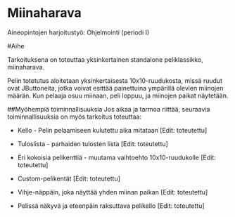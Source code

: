 Miinaharava
===========

Aineopintojen harjoitustyö: Ohjelmointi (periodi I)

#Aihe

Tarkoituksena on toteuttaa yksinkertainen standalone peliklassikko, miinaharava.

Pelin totetutus aloitetaan yksinkertaisesta 10x10-ruudukosta, missä ruudut ovat
JButtoneita, jotka voivat esittää painettuina ympärillä olevien miinojen määrän.
Kun pelaaja osuu miinaan, peli loppuu, ja miinojen paikat näytetään.

##Myöhempiä toiminnallisuuksia
Jos aikaa ja tarmoa riittää, seuraavia toiminnallisuuksia on myös tarkoitus
toteuttaa:

* Kello - Pelin pelaamiseen kulutettu aika mitataan [Edit: toteutettu]

* Tuloslista - parhaiden tulosten lista [Edit: toteutettu]

* Eri kokoisia pelikenttiä - muutama vaihtoehto 10x10-ruudukolle [Edit: toteutettu]

* Custom-pelikentät [Edit: toteutettu]

* Vihje-näppäin, joka näyttää yhden miinan paikan [Edit: toteutettu]

* Pelissä näkyvä ja eteenpäin raksuttava pelikello [Edit: toteutettu]
